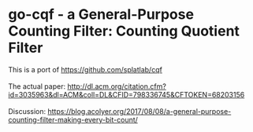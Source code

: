# go-cqf - a General-Purpose Counting Filter: Counting Quotient Filter

This is a port of https://github.com/splatlab/cqf <br><br>
The actual paper: http://dl.acm.org/citation.cfm?id=3035963&dl=ACM&coll=DL&CFID=798336745&CFTOKEN=68203156 <br><br>
Discussion: https://blog.acolyer.org/2017/08/08/a-general-purpose-counting-filter-making-every-bit-count/  <br>
